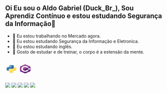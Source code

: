 ## Oi Eu sou o Aldo Gabriel (Duck_Br_), Sou Aprendiz Contínuo e estou estudando Segurança da Informação👋

- 🔭 Eu estou trabalhando no Mercado agora.
- 🌱 Eu estou estudando Segurança da Informação e Eletronica.
- 📖 Eu estou estudando inglês.
- 💬 Gosto de estudar e de treinar, o corpo é a estensão da mente.


<div style="display: inline_block"><br>
  <img align="center" alt="Duck-Python" height="30" width="40" src="https://raw.githubusercontent.com/devicons/devicon/master/icons/python/python-original.svg">
  <img align="center" alt="Duck-Csharp" height="30" width="40" src="https://raw.githubusercontent.com/devicons/devicon/master/icons/csharp/csharp-original.svg">
</div>
  
  ##
 
<div> 
  <a href="https://www.youtube.com/@duck_br_" target="_blank"><img src="https://img.shields.io/badge/YouTube-FF0000?style=for-the-badge&logo=youtube&logoColor=white" target="_blank"></a>
  <a href="https://instagram.com/duck_br_" target="_blank"><img src="https://img.shields.io/badge/-Instagram-%23E4405F?style=for-the-badge&logo=instagram&logoColor=white" target="_blank"></a>
 	<a href="https://twitch.tv/duck_br_" target="_blank"><img src="https://img.shields.io/badge/Twitch-9146FF?style=for-the-badge&logo=twitch&logoColor=white" target="_blank"></a>
  <a href = "mailto:contatoaldogabriel094@gmail.com"><img src="https://img.shields.io/badge/-Gmail-%23333?style=for-the-badge&logo=gmail&logoColor=white" target="_blank"></a>
  <a href="https://linkedin.com/in/aldo-gabriel-dos-santos-oliveira-duck-br-" target="_blank"><img src="https://img.shields.io/badge/-LinkedIn-%230077B5?style=for-the-badge&logo=linkedin&logoColor=white" target="_blank"></a> 
</div>
